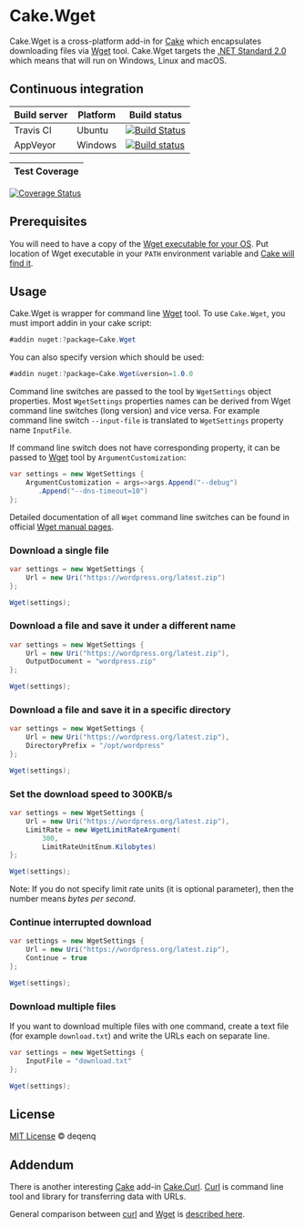 # Cake.Wget

Cake.Wget is a cross-platform add-in for [Cake](http://cakebuild.net/) which encapsulates downloading files via [Wget](https://www.gnu.org/software/wget/) tool. Cake.Wget targets the [.NET Standard 2.0](https://docs.microsoft.com/en-us/dotnet/standard/net-standard) which means that will run on Windows, Linux and macOS.

## Continuous integration

Build server | Platform | Build status
--- | --- | ---
Travis CI | Ubuntu | [![Build Status](https://travis-ci.org/deqenq/Cake.Wget.svg?branch=master)](https://travis-ci.org/deqenq/Cake.Wget)
AppVeyor | Windows | [![Build status](https://ci.appveyor.com/api/projects/status/t7jfg44h5dlua7bc/branch/master?svg=true)](https://ci.appveyor.com/project/deqenq/cake-wget/branch/master)

Test Coverage |
--- |
[![Coverage Status](https://coveralls.io/repos/github/deqenq/Cake.Wget/badge.svg?branch=master)](https://coveralls.io/github/deqenq/Cake.Wget?branch=master)

## Prerequisites

You will need to have a copy of the [Wget executable for your OS](https://www.gnu.org/software/wget/faq.html#download). Put location of Wget executable in your `PATH` environment variable and [Cake will find it](http://cakebuild.net/docs/tools/tool-resolution).

## Usage

Cake.Wget is wrapper for command line [Wget](https://www.gnu.org/software/wget/) tool. To use `Cake.Wget`, you must import addin in your cake script:

```csharp
#addin nuget:?package=Cake.Wget
```

You can also specify version which should be used:

```csharp
#addin nuget:?package=Cake.Wget&version=1.0.0
```

Command line switches are passed to the tool by `WgetSettings` object properties. Most `WgetSettings` properties names can be derived from Wget command line switches (long version) and vice versa. For example command line switch `--input-file` is translated to `WgetSettings` property name `InputFile`.

If command line switch does not have corresponding property, it can be passed to [Wget](https://www.gnu.org/software/wget/) tool by `ArgumentCustomization`:

```csharp
var settings = new WgetSettings {
    ArgumentCustomization = args=>args.Append("--debug")
       .Append("--dns-timeout=10")
};
```

Detailed documentation of all `Wget` command line switches can be found in official [Wget manual pages](https://www.gnu.org/software/wget/manual/wget.html).

### Download a single file

```csharp
var settings = new WgetSettings {
    Url = new Uri("https://wordpress.org/latest.zip")
};

Wget(settings);
```

### Download a file and save it under a different name

```csharp
var settings = new WgetSettings {
    Url = new Uri("https://wordpress.org/latest.zip"),
    OutputDocument = "wordpress.zip"
};

Wget(settings);
```

### Download a file and save it in a specific directory

```csharp
var settings = new WgetSettings {
    Url = new Uri("https://wordpress.org/latest.zip"),
    DirectoryPrefix = "/opt/wordpress"
};

Wget(settings);
```

### Set the download speed to 300KB/s

```csharp
var settings = new WgetSettings {
    Url = new Uri("https://wordpress.org/latest.zip"),
    LimitRate = new WgetLimitRateArgument(
        300,
        LimitRateUnitEnum.Kilobytes)
};

Wget(settings);
```

Note: If you do not specify limit rate units (it is optional parameter), then the number means _bytes per second_.

### Continue interrupted download

```csharp
var settings = new WgetSettings {
    Url = new Uri("https://wordpress.org/latest.zip"),
    Continue = true
};

Wget(settings);
```

### Download multiple files

If you want to download multiple files with one command, create a text file (for example `download.txt`) and write the URLs each on separate line.

```csharp
var settings = new WgetSettings {
    InputFile = "download.txt"
};

Wget(settings);
```

## License

[MIT License](https://github.com/deqenq/Cake.Wget/blob/master/LICENSE) &copy; deqenq

## Addendum

There is another interesting [Cake](http://cakebuild.net/) add-in [Cake.Curl](https://github.com/cake-contrib/Cake.Curl). [Curl](https://curl.haxx.se) is command line tool and library for transferring data with URLs.

General comparison between [curl](https://curl.haxx.se) and [Wget](https://www.gnu.org/software/wget/) is [described here](https://daniel.haxx.se/docs/curl-vs-wget.html).
